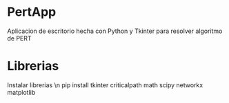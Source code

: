 # PertApp

Aplicacion de escritorio hecha con Python y Tkinter para resolver algoritmo de PERT

# Librerias

Instalar librerias \n
pip install tkinter criticalpath  math scipy networkx matplotlib

